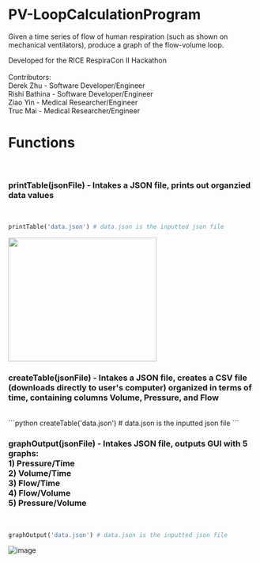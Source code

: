 # PV-LoopCalculationProgram
Given a time series of flow of human respiration (such as shown on mechanical ventilators), produce a graph of the flow-volume loop.

Developed for the RICE RespiraCon II Hackathon <br> <br>
Contributors: 
<br> Derek Zhu - Software Developer/Engineer
<br> Rishi Bathina - Software Developer/Engineer
<br> Ziao Yin - Medical Researcher/Engineer
<br> Truc Mai - Medical Researcher/Engineer
<br>

<h1> Functions </h1> <br>
<h3> printTable(jsonFile) - Intakes a JSON file, prints out organzied data values </h3>
<br>

```python
printTable('data.json') # data.json is the inputted json file
```

<img src="https://user-images.githubusercontent.com/57535849/152704873-4549cf48-0253-4443-afc7-5e89999c69cb.png" width="300" height="250"> <br>

<h3> createTable(jsonFile) - Intakes a JSON file, creates a CSV file (downloads directly to user's computer) 
                        organized in terms of time, containing columns Volume, Pressure, and Flow </h3> <br>
```python
createTable('data.json') # data.json is the inputted json file
```
<br>
<h3> graphOutput(jsonFile) - Intakes JSON file, outputs GUI with 5 graphs: <br>
                        1) Pressure/Time <br>
                        2) Volume/Time <br>
                        3) Flow/Time <br>
                        4) Flow/Volume <br>
                        5) Pressure/Volume  </h3><br>
                        
```python
graphOutput('data.json') # data.json is the inputted json file
```
![image](https://user-images.githubusercontent.com/57535849/152705252-584d1190-5921-45e7-a1f8-fb96da1cae78.png)

